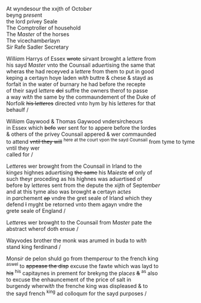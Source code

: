 ---
---
<div>

<div>
      <p>
		At wyndeso<i>ur</i> the xxjth of Octob<i>er</i>
		<br />beyng p<i>rese</i>nt
		<br />the lord p<i>ri</i>vey Seale
		<br />The Comptroller of household
		<br />The M<i>aste</i>r of the horses
		<br />The vicechamb<i>er</i>layn
		<br />S<i>ir</i> Rafe Sadler Secretary
	</p>
      <p>
		Will<i>ia</i>m Harrys of Essex <del>wrote</del> s<i>ir</i>vant browght a l<i>ette</i>re from
		<br />his sayd M<i>aste</i>r vnto the Counsail adu<i>er</i>tising the same that
		<br />wheras <del>t</del>he had receyved a l<i>ette</i>re from them to put in good
		<br />keping a certayn hoye laden w<i>i</i>t<i>h</i> buttre &amp; chese &amp; stayd as
		<br />forfait in the water of burnary he had before the recepte
		<br />of their sayd l<i>ette</i>re <del>del</del> suffre the owners therof to passe
		<br />a way w<i>i</i>t<i>h</i> the same by the co<i>m</i>maundeme<i>n</i>t of the Duke of
		<br />Norf<i>olk</i> <del>his l<i>ette</i>res</del> directed vnto hym by his l<i>ette</i>res for that
		<br />behaulf /
	</p>
      <p>
		Will<i>ia</i>m Gaywood &amp; Thomas Gaywood vnders<i>ir</i>cheours
		<br />in Essex which <del>befo</del> wer sent for to appere before the lordes
		<br />&amp; others of the p<i>ri</i>vey Counsail appered &amp; wer co<i>m</i>maunded
		<br />to attend <del>vntil they will</del> <sup>here at the court vpon the sayd Counsail</sup> from tyme to tyme vntil they wer
		<br />called for /
	</p>
      <p>
		L<i>ette</i>res wer browght from the Counsail in Irland to the
		<br />king<i>es</i> highnes adu<i>er</i>tising <del>the same</del> his Ma<i>ies</i>te <del>of</del> only of
		<br />such theyr proceding as his highnes was adu<i>er</i>tised of
		<br />before by l<i>ette</i>res sent from the depute the xijth of Septe<i>m</i>b<i>er</i>
		<br />and at this tyme also was browght <del>a</del> certayn act<i>es</i>
		<br />in p<i>ar</i>cheme<i>n</i>t <del>ap</del> vndre the gret seale of Irland which they
		<br />defend <del>l</del> myght be retorned vnto them agayn vndre the
		<br />grete seale of England /
	</p>
      <p>
		L<i>ette</i>res wer browght to the Counsail from M<i>aste</i>r pate the
		<br />abstract wherof doth ensue /
	</p>
      <p>
		Wayvodes brother the monk was arumed in buda to w<i>i</i>t<i>h</i>
		<br />stand king ferdinand /
	</p>
      <p>
		Mons<i>ir</i> de pelon shuld go from themp<i>er</i>o<i>ur</i> to the french king
		<br /><sup>aswel</sup> to <del>appease the disp</del> excuse the fawte which was layd to
		<br /><del>his</del> <sup>his</sup> capitaynes in prement for brekyng the plac<i>es</i> <del>&amp;</del> <sup>as</sup> also
		<br />to excuse the enhaunceme<i>n</i>t of the price of salt in
		<br />burgendy wherw<i>i</i>t<i>h</i> the frenche king was displeased &amp; to 
		<br />the sayd french <sup>king</sup> ad colloqu<i>m</i> for the sayd purposes /
	</p>
	</div></div>